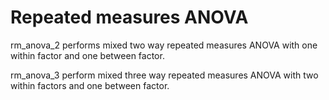 # Repeated measures ANOVA
rm_anova_2 performs mixed two way repeated measures ANOVA with one within factor and one between factor.

rm_anova_3 perform mixed three way repeated measures ANOVA with two within factors and one between factor.
